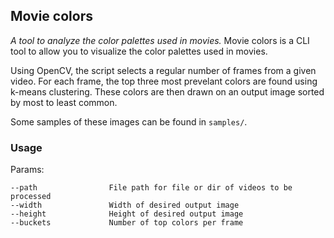 ## Movie colors
*A tool to analyze the color palettes used in movies.*
Movie colors is a CLI tool to allow you to visualize the color palettes used in movies.

Using OpenCV, the script selects a regular number of frames from a given video. For each frame, the top three most prevelant colors are found using k-means clustering. These colors are then drawn on an output image sorted by most to least common.

Some samples of these images can be found in `samples/`.

### Usage

Params:  
```
--path                File path for file or dir of videos to be processed
--width               Width of desired output image
--height              Height of desired output image
--buckets             Number of top colors per frame
```
